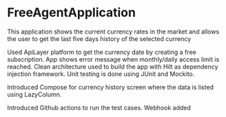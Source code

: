 # FreeAgentApplication
This application shows the current currency rates in the market and allows the user to get the last five days history of the selected currency 

Used ApiLayer platform to get the currency date by creating a free subscription. App shows error message when monthly/daily access limit is reached.
Clean architecture used to build the app with Hilt as dependency injection framework. Unit testing is done using JUnit and Mockito. 

Introduced Compose for currency history screen where the data is listed using LazyColumn. 

Introduced Github actions to run the test cases. Webhook added
